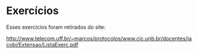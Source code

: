 # Exercícios

Esses exercícios foram retirados do site: 

http://www.telecom.uff.br/~marcos/protocolos/www.cic.unb.br/docentes/jacobi/Extensao/ListaExerc.pdf
